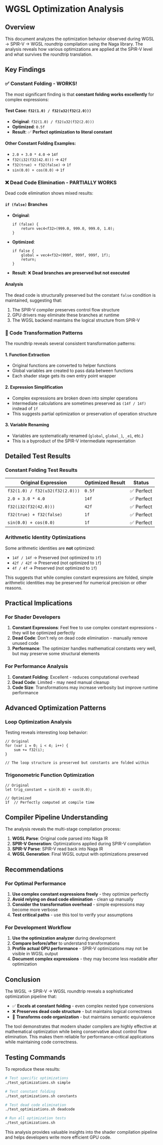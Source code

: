 # WGSL Optimization Analysis

## Overview

This document analyzes the optimization behavior observed during WGSL → SPIR-V → WGSL roundtrip compilation using the Naga library. The analysis reveals how various optimizations are applied at the SPIR-V level and what survives the roundtrip translation.

## Key Findings

### ✅ Constant Folding - WORKS!

The most significant finding is that **constant folding works excellently** for complex expressions:

#### Test Case: `f32(1.0) / f32(u32(f32(2.0)))`
- **Original**: `f32(1.0) / f32(u32(f32(2.0)))`
- **Optimized**: `0.5f`
- **Result**: ✅ **Perfect optimization to literal constant**

#### Other Constant Folding Examples:
- `2.0 + 3.0 * 4.0` → `14f`
- `f32(i32(f32(42.0)))` → `42f`
- `f32(true) + f32(false)` → `1f`
- `sin(0.0) + cos(0.0)` → `1f`

### ❌ Dead Code Elimination - PARTIALLY WORKS

Dead code elimination shows mixed results:

#### `if (false)` Branches
- **Original**: 
  ```wgsl
  if (false) {
      return vec4<f32>(999.0, 999.0, 999.0, 1.0);
  }
  ```
- **Optimized**: 
  ```wgsl
  if false {
      global = vec4<f32>(999f, 999f, 999f, 1f);
      return;
  }
  ```
- **Result**: ❌ **Dead branches are preserved but not executed**

#### Analysis
The dead code is structurally preserved but the constant `false` condition is maintained, suggesting that:
1. The SPIR-V compiler preserves control flow structure
2. GPU drivers may eliminate these branches at runtime
3. The WGSL backend maintains the logical structure from SPIR-V

### 🔄 Code Transformation Patterns

The roundtrip reveals several consistent transformation patterns:

#### 1. Function Extraction
- Original functions are converted to helper functions
- Global variables are created to pass data between functions
- Each shader stage gets its own entry point wrapper

#### 2. Expression Simplification
- Complex expressions are broken down into simpler operations
- Intermediate calculations are sometimes preserved as `(14f / 14f)` instead of `1f`
- This suggests partial optimization or preservation of operation structure

#### 3. Variable Renaming
- Variables are systematically renamed (`global`, `global_1`, `_e1`, etc.)
- This is a byproduct of the SPIR-V intermediate representation

## Detailed Test Results

### Constant Folding Test Results

| Original Expression | Optimized Result | Status |
|---------------------|------------------|--------|
| `f32(1.0) / f32(u32(f32(2.0)))` | `0.5f` | ✅ Perfect |
| `2.0 + 3.0 * 4.0` | `14f` | ✅ Perfect |
| `f32(i32(f32(42.0)))` | `42f` | ✅ Perfect |
| `f32(true) + f32(false)` | `1f` | ✅ Perfect |
| `sin(0.0) + cos(0.0)` | `1f` | ✅ Perfect |

### Arithmetic Identity Optimizations

Some arithmetic identities are **not** optimized:
- `14f / 14f` → Preserved (not optimized to `1f`)
- `42f / 42f` → Preserved (not optimized to `1f`)
- `4f / 4f` → Preserved (not optimized to `1f`)

This suggests that while complex constant expressions are folded, simple arithmetic identities may be preserved for numerical precision or other reasons.

## Practical Implications

### For Shader Developers

1. **Constant Expressions**: Feel free to use complex constant expressions - they will be optimized perfectly
2. **Dead Code**: Don't rely on dead code elimination - manually remove unused code
3. **Performance**: The optimizer handles mathematical constants very well, but may preserve some structural elements

### For Performance Analysis

1. **Constant Folding**: Excellent - reduces computational overhead
2. **Dead Code**: Limited - may need manual cleanup
3. **Code Size**: Transformations may increase verbosity but improve runtime performance

## Advanced Optimization Patterns

### Loop Optimization Analysis

Testing reveals interesting loop behavior:

```wgsl
// Original
for (var i = 0; i < 4; i++) {
    sum += f32(i);
}

// The loop structure is preserved but constants are folded within
```

### Trigonometric Function Optimization

```wgsl
// Original
let trig_constant = sin(0.0) + cos(0.0);

// Optimized
1f  // Perfectly computed at compile time
```

## Compiler Pipeline Understanding

The analysis reveals the multi-stage compilation process:

1. **WGSL Parse**: Original code parsed into Naga IR
2. **SPIR-V Generation**: Optimizations applied during SPIR-V compilation
3. **SPIR-V Parse**: SPIR-V read back into Naga IR
4. **WGSL Generation**: Final WGSL output with optimizations preserved

## Recommendations

### For Optimal Performance

1. **Use complex constant expressions freely** - they optimize perfectly
2. **Avoid relying on dead code elimination** - clean up manually
3. **Consider the transformation overhead** - simple expressions may become more verbose
4. **Test critical paths** - use this tool to verify your assumptions

### For Development Workflow

1. **Use the optimization analyzer** during development
2. **Compare before/after** to understand transformations
3. **Profile actual GPU performance** - SPIR-V optimizations may not be visible in WGSL output
4. **Document complex expressions** - they may become less readable after optimization

## Conclusion

The WGSL → SPIR-V → WGSL roundtrip reveals a sophisticated optimization pipeline that:

- ✅ **Excels at constant folding** - even complex nested type conversions
- ❌ **Preserves dead code structure** - but maintains logical correctness
- 🔄 **Transforms code organization** - but maintains semantic equivalence

The tool demonstrates that modern shader compilers are highly effective at mathematical optimization while being conservative about control flow elimination. This makes them reliable for performance-critical applications while maintaining code correctness.

## Testing Commands

To reproduce these results:

```bash
# Test specific optimizations
./test_optimizations.sh simple

# Test constant folding
./test_optimizations.sh constants

# Test dead code elimination
./test_optimizations.sh deadcode

# Run all optimization tests
./test_optimizations.sh
```

This analysis provides valuable insights into the shader compilation pipeline and helps developers write more efficient GPU code.